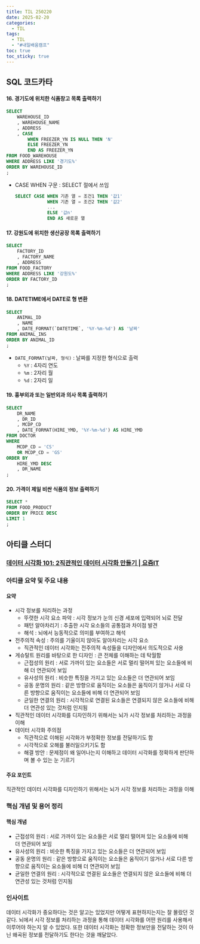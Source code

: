 ```yaml
---
title: TIL 250220
date: 2025-02-20
categories:
  - TIL
tags:
  - TIL
  - "#내일배움캠프"
toc: true
toc_sticky: true
---
```

## SQL 코드카타

#### 16. 경기도에 위치한 식품창고 목록 출력하기
```sql
SELECT
    WAREHOUSE_ID
    , WAREHOUSE_NAME
    , ADDRESS
    , CASE 
        WHEN FREEZER_YN IS NULL THEN 'N'
        ELSE FREEZER_YN
        END AS FREEZER_YN
FROM FOOD_WAREHOUSE
WHERE ADDRESS LIKE '경기도%'
ORDER BY WAREHOUSE_ID
;
```
- CASE WHEN 구문 : SELECT 절에서 쓰임
	```sql
	SELECT CASE WHEN 기존 열 = 조건1 THEN '값1'
				WHEN 기존 열 = 조건2 THEN '값2'
				...
				ELSE '값n'
				END AS 새로운 열
	```
	
#### 17. 강원도에 위치한 생산공장 목록 출력하기
```sql
SELECT
    FACTORY_ID
    , FACTORY_NAME
    , ADDRESS
FROM FOOD_FACTORY
WHERE ADDRESS LIKE '강원도%'
ORDER BY FACTORY_ID
;
```

#### 18. DATETIME에서 DATE로 형 변환
```sql
SELECT
    ANIMAL_ID
    , NAME
    , DATE_FORMAT(`DATETIME`, '%Y-%m-%d') AS '날짜'
FROM ANIMAL_INS
ORDER BY ANIMAL_ID
;
```
- ```DATE_FORMAT(날짜, 형식)``` : 날짜를 지정한 형식으로 출력
	- ```%Y``` : 4자리 연도
	- ```%m``` : 2자리 월
	- ```%d``` : 2자리 일

#### 19. 흉부외과 또는 일반외과 의사 목록 출력하기
```sql
SELECT
    DR_NAME
    , DR_ID
    , MCDP_CD
    , DATE_FORMAT(HIRE_YMD, '%Y-%m-%d') AS HIRE_YMD
FROM DOCTOR
WHERE 
    MCDP_CD = 'CS'
    OR MCDP_CD = 'GS'
ORDER BY
    HIRE_YMD DESC
    , DR_NAME
;
```

#### 20. 가격이 제일 비싼 식품의 정보 출력하기
```sql
SELECT *
FROM FOOD_PRODUCT
ORDER BY PRICE DESC
LIMIT 1
;
```

## 아티클 스터디

### [데이터 시각화 101: 2직관적인 데이터 시각화 만들기 | 요즘IT](https://yozm.wishket.com/magazine/detail/1792/)

### 아티클 요약 및 주요 내용
#### 요약
- 시각 정보를 처리하는 과정
	- 뚜렷한 시각 요소 파악 : 시각 정보가 눈의 신경 세포에 입력되어 뇌로 전달
	-  패턴 알아차리기 : 추출한 시각 요소들의 공통점과 차이점 발견
	-  해석 : 뇌에서 능동적으로 의미를 부여하고 해석
- 전주의적 속성 : 주의를 기울이지 않아도 알아차리는 시각 요소
	- 직관적인 데이터 시각화는 전주의적 속성들을 디자인에서 의도적으로 사용
- 게슈탈트 원리를 바탕으로 한 디자인 : 큰 전체를 이해하는 데 탁월함
	- 근접성의 원리 : 서로 가까이 있는 요소들은 서로 멀리 떨어져 있는 요소들에 비해 더 연관되어 보임
	- 유사성의 원리 : 비슷한 특징을 가지고 있는 요소들은 더 연관되어 보임
	- 공동 운명의 원리 : 같은 방향으로 움직이는 요소들은 움직이기 않거나 서로 다른 방향으로 움직이는 요소들에 비해 더 연관되어 보임
	- 균일한 연결의 원리 : 시각적으로 연결된 요소들은 연결되지 않은 요소들에 비해 더 연관성 있는 것처럼 인지됨
- 직관적인 데이터 시각화를 디자인하기 위해서는 뇌가 시각 정보를 처리하는 과정을 이해
- 데이터 시각화 주의점
	- 직관적으로 이해된 시각화가 부정확한 정보를 전달하기도 함
	- 시각적으로 오해를 불러일으키기도 함
	- 해결 방안 : 문제점이 왜 일어나는지 이해하고 데이터 시각화를 정확하게 판단하며 볼 수 있는 눈 기르기
#### 주요 포인트 
직관적인 데이터 시각화를 디자인하기 위해서는 뇌가 시각 정보를 처리하는 과정을 이해

### 핵심 개념 및 용어 정리
#### 핵심 개념
- 근접성의 원리 : 서로 가까이 있는 요소들은 서로 멀리 떨어져 있는 요소들에 비해 더 연관되어 보임
- 유사성의 원리 : 비슷한 특징을 가지고 있는 요소들은 더 연관되어 보임
- 공동 운명의 원리 : 같은 방향으로 움직이는 요소들은 움직이기 않거나 서로 다른 방향으로 움직이는 요소들에 비해 더 연관되어 보임
- 균일한 연결의 원리 : 시각적으로 연결된 요소들은 연결되지 않은 요소들에 비해 더 연관성 있는 것처럼 인지됨

### 인사이트
데이터 시각화가 중요하다는 것은 알고는 있었지만 어떻게 표현하지는지는 잘 몰랐던 것 같다. 뇌에서 시각 정보를 처리하는 과정을 통해 데이터 시각화를 어떤 원리를 사용해서 이루어야 하는지 알 수 있었다. 또한 데이터 시각화는 정확한 정보만을 전달하는 것이 아닌 왜곡된 정보를 전달하기도 한다는 것을 깨달았다.